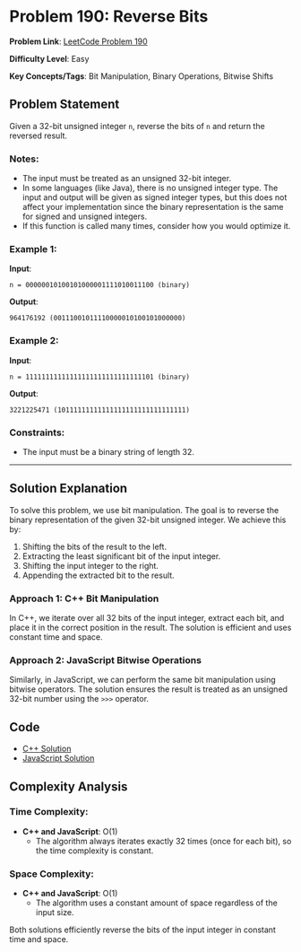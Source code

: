 # Problem 190: Reverse Bits

**Problem Link**: [LeetCode Problem 190](https://leetcode.com/problems/reverse-bits/)

**Difficulty Level**: Easy

**Key Concepts/Tags**: Bit Manipulation, Binary Operations, Bitwise Shifts

## Problem Statement

Given a 32-bit unsigned integer `n`, reverse the bits of `n` and return the reversed result.

### Notes:
- The input must be treated as an unsigned 32-bit integer.
- In some languages (like Java), there is no unsigned integer type. The input and output will be given as signed integer types, but this does not affect your implementation since the binary representation is the same for signed and unsigned integers.
- If this function is called many times, consider how you would optimize it.

### Example 1:

**Input**:  
```
n = 00000010100101000001111010011100 (binary)
```
**Output**:  
```
964176192 (00111001011110000010100101000000) 
```

### Example 2:

**Input**:  
```
n = 11111111111111111111111111111101 (binary)
```
**Output**:  
```
3221225471 (10111111111111111111111111111111)
```

### Constraints:
- The input must be a binary string of length 32.

---

## Solution Explanation

To solve this problem, we use bit manipulation. The goal is to reverse the binary representation of the given 32-bit unsigned integer. We achieve this by:
1. Shifting the bits of the result to the left.
2. Extracting the least significant bit of the input integer.
3. Shifting the input integer to the right.
4. Appending the extracted bit to the result.

### Approach 1: C++ Bit Manipulation

In C++, we iterate over all 32 bits of the input integer, extract each bit, and place it in the correct position in the result. The solution is efficient and uses constant time and space.

### Approach 2: JavaScript Bitwise Operations

Similarly, in JavaScript, we can perform the same bit manipulation using bitwise operators. The solution ensures the result is treated as an unsigned 32-bit number using the `>>>` operator.

## Code
- [C++ Solution](./solution_1.cpp)
- [JavaScript Solution](./solution_2.js)

## Complexity Analysis

### Time Complexity:
- **C++ and JavaScript**: O(1)
   - The algorithm always iterates exactly 32 times (once for each bit), so the time complexity is constant.

### Space Complexity:
- **C++ and JavaScript**: O(1)
   - The algorithm uses a constant amount of space regardless of the input size.

Both solutions efficiently reverse the bits of the input integer in constant time and space.